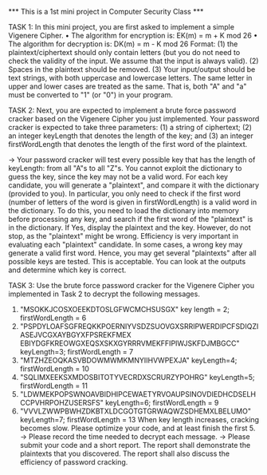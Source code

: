 *** This is a 1st mini project in Computer Security Class ***


TASK 1: In this mini project, you are first asked to implement a simple Vigenere Cipher.
• The algorithm for encryption is: EK(m) = m + K mod 26 
• The algorithm for decryption is: DK(m) = m - K mod 26
Format: 
(1) the plaintext/ciphertext should only contain letters (but you do not need to check the validity of the input. We assume that the input is always valid). 
(2) Spaces in the plaintext should be removed. 
(3) Your input/output should be text strings, with both uppercase and lowercase letters. The same letter in upper and lower cases are treated as the same. That is, both "A" and "a" must be converted to "1" (or "0") in your program.


TASK 2: Next, you are expected to implement a brute force password cracker based on the Vigenere Cipher you just implemented. Your password cracker is expected to take three parameters: 
(1) a string of ciphertext; 
(2) an integer keyLength that denotes the length of the key; and 
(3) an integer firstWordLength that denotes the length of the first word of the plaintext.

-> Your password cracker will test every possible key that has the length of keyLength: from all "A"s to all "Z"s. You cannot exploit the dictionary to guess the key, since the key may not be a valid word.
For each key candidate, you will generate a "plaintext", and compare it with the dictionary (provided to you). In particular, you only need to check if the first word (number of letters of the word is given in firstWordLength) is a valid word in the dictionary. To do this, you need to load the dictionary into memory before processing any key, and search if the first word of the "plaintext" is in the dictionary. If Yes, display the plaintext and the key. However, do not stop, as the "plaintext" might be wrong.
Efficiency is very important in evaluating each "plaintext" candidate. In some cases, a wrong key may generate a valid first word. Hence, you may get several "plaintexts" after all possible keys are tested. This is acceptable. You can look at the outputs and determine which key is correct.


TASK 3: Use the brute force password cracker for the Vigenere Cipher you implemented in Task 2 to decrypt the following messages.
1. "MSOKKJCOSXOEEKDTOSLGFWCMCHSUSGX" key length = 2; firstWordLength = 6
2. "PSPDYLOAFSGFREQKKPOERNIYVSDZSUOVGXSRRIPWERDIPCFSDIQZIASEJVCGXAYBGYXFPSREKFMEX EBIYDGFKREOWGXEQSXSKXGYRRRVMEKFFIPIWJSKFDJMBGCC"
keyLength=3; firstWordLength = 7
3. "MTZHZEOQKASVBDOWMWMKMNYIIHVWPEXJA" keyLength=4; firstWordLength = 10
4. "SQLIMXEEKSXMDOSBITOTYVECRDXSCRURZYPOHRG" keyLength=5; firstWordLength = 11
5. "LDWMEKPOPSWNOAVBIDHIPCEWAETYRVOAUPSINOVDIEDHCDSELHCCPVHRPOHZUSERSFS" keyLength=6; firstWordLength = 9
6. "VVVLZWWPBWHZDKBTXLDCGOTGTGRWAQWZSDHEMXLBELUMO" keyLength=7; firstWordLength = 13
When key length increases, cracking becomes slow. Please optimize your code, and at least finish the first 5. 
-> Please record the time needed to decrypt each message.
-> Please submit your code and a short report. The report shall demonstrate the plaintexts that you discovered. The report shall also discuss the efficiency of password cracking.
